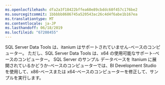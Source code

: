 ```yaml
---
ms.openlocfilehash: dfa2a3f18422bffea60e89cbddc60f457c176be2
ms.sourcegitcommit: 1bbbbb8686745a520543ac26c4d4f6abe1b167ea
ms.translationtype: MT
ms.contentlocale: ja-JP
ms.lasthandoff: 06/18/2019
ms.locfileid: "67208455"
---
```

SQL Server Data Tools は、itanium はサポートされていません\-ベースのコンピューター。 ただし、SQL Server Data Tools は、x64 の使用可能なサポート\-ベースのコンピューター。 SQL Server のサンプル データベースを Itanium に展開されているかどうか\-ベースのコンピューターでは、BI Development Studio を使用して、x86\-ベースまたは x64\-ベースのコンピューターを修正して、サンプルを実行します。
